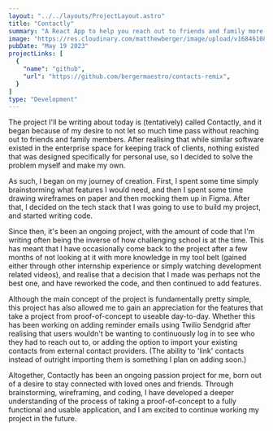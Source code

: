 ```yaml
---
layout: "../../layouts/ProjectLayout.astro"
title: "Contactly"
summary: "A React App to help you reach out to friends and family more often"
image: "https://res.cloudinary.com/matthewberger/image/upload/v1684610841/contactly-mockup-2_bcgnn7.png"
pubDate: "May 19 2023"
projectLinks: [
  {
    "name": "github",
    "url": "https://github.com/bergermaestro/contacts-remix",
  }
]
type: "Development"
---
```

The project I'll be writing about today is (tentatively) called Contactly, and it began because of my desire to not let so much time pass without reaching out to friends and family members. After realising that while similar software existed in the enterprise space for keeping track of clients, nothing existed that was designed specifically for personal use, so I decided to solve the problem myself and make my own.

As such, I began on my journey of creation. First, I spent some time simply brainstorming what features I would need, and then I spent some time drawing wireframes on paper and then mocking them up in Figma. 
After that, I decided on the tech stack that I was going to use to build my project, and started writing code. 

Since then, it's been an ongoing project, with the amount of code that I'm writing often being the inverse of how challenging school is at the time. This has meant that I have occasionally come back to the project after a few months of not looking at it with more knowledge in my tool belt (gained either through other internship experience or simply watching development related videos), and realise that a decision that I made was perhaps not the best one, and have reworked the code, and then continued to add features. 

Although the main concept of the project is fundamentally pretty simple, this project has also allowed me to gain an appreciation for the features that take a project from proof-of-concept to useable day-to-day. Whether this has been working on adding reminder emails using Twilio Sendgrid after realising that users wouldn't be wanting to continuously log in to see who they had to reach out to, or adding the option to import your existing contacts from external contact providers. (The ability to 'link' contacts instead of outright importing them is something I plan on adding soon.)

Altogether, Contactly has been an ongoing passion project for me, born out of a desire to stay connected with loved ones and friends. Through brainstorming, wireframing, and coding, I have developed a deeper understanding of the process of taking a proof-of-concept to a fully functional and usable application, and I am excited to continue working my project in the future. 
